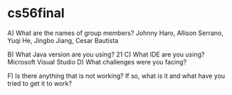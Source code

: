 # cs56final
A) What are the names of group members?
Johnny Haro, Allison Serrano, Yuqi He, Jingbo Jiang, Cesar Bautista

B) What Java version are you using?
21
C) What IDE are you using?
Microsoft Visual Studio
D) What challenges were you facing?

F) Is there anything that is not working? If so, what is it and what have you tried to get it to work?

